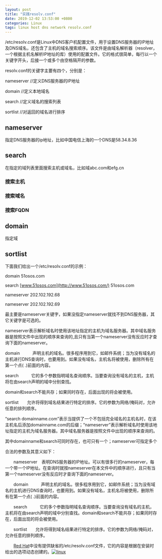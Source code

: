 ```yaml
---
layout: post
title: "实践resolv.conf"
date: 2019-12-02 13:53:00 +0800
categories: Linux
tags: linux host dns network resolv.conf
---
```


/etc/resolv.conf是Linux中DNS客户机配置文件，用于设置DNS服务器的IP地址及DNS域名，还包含了主机的域名搜索顺序。该文件是由域名解析器（resolver，一个根据主机名解析IP地址的库）使用的配置文件。它的格式很简单，每行以一个关键字开头，后接一个或多个由空格隔开的参数。

resolv.conf的关键字主要有四个，分别是：

nameserver  //定义DNS服务器的IP地址

domain    //定义本地域名

search     //定义域名的搜索列表

sortlist     //对返回的域名进行排序

## nameserver

指定DNS服务器的ip地址，比如中国电信上海的一个DNS是58.34.8.36

## search

在指定的域列表里面搜索主机或域名，比如域abc.com和efg.cn

### 搜索主机

### 搜索域名

### 搜索FQDN

## domain

指定域

## sortlist



下面我们给出一个/etc/resolv.conf的示例：

domain  51osos.com

search [www.51osos.com](http://www.51osos.com/) 51osos.com

nameserver 202.102.192.68

nameserver 202.102.192.69

最主要是nameserver关键字，如果没指定nameserver就找不到DNS服务器，其它关键字是可选的。

nameserver表示解析域名时使用该地址指定的主机为域名服务器。其中域名服务器是按照文件中出现的顺序来查询的,且只有当第一个nameserver没有反应时才查询下面的nameserver。

domain　　　声明主机的域名。很多程序用到它，如邮件系统；当为没有域名的主机进行DNS查询时，也要用到。如果没有域名，主机名将被使用，删除所有在第一个点( .)前面的内容。

search　　　它的多个参数指明域名查询顺序。当要查询没有域名的主机，主机将在由search声明的域中分别查找。

domain和search不能共存；如果同时存在，后面出现的将会被使用。

sortlist　　允许将得到域名结果进行特定的排序。它的参数为网络/掩码对，允许任意的排列顺序。

 

 “search domainname.com”表示当提供了一个不包括完全域名的主机名时，在该主机名后添加domainname.com的后缀；“nameserver”表示解析域名时使用该地址指定的主机为域名服务器。其中域名服务器是按照文件中出现的顺序来查询的。

其中domainname和search可同时存在，也可只有一个；nameserver可指定多个

 

 

合法的参数及其意义如下：

　　nameserver　表明DNS服务器的IP地址。可以有很多行的nameserver，每一个带一个IP地址。在查询时就按nameserver在本文件中的顺序进行，且只有当第一个nameserver没有反应时才查询下面的nameserver。

　　domain　　　声明主机的域名。很多程序用到它，如邮件系统；当为没有域名的主机进行DNS查询时，也要用到。如果没有域名，主机名将被使用，删除所有在第一个点( .)前面的内容。

　　search　　　它的多个参数指明域名查询顺序。当要查询没有域名的主机，主机将在由search声明的域中分别查找。domain和search不能共存；如果同时存在，后面出现的将会被使用。

　　sortlist　　允许将得到域名结果进行特定的排序。它的参数为网络/掩码对，允许任意的排列顺序。

　　[Red Hat](http://www.linuxidc.com/topicnews.aspx?tid=10)中没有提供缺省的/etc/resolv.conf文件，它的内容是根据在安装时给出的选项动态创建的。[![linux](http://www.linuxidc.com/linuxfile/logo.gif)](http://www.linuxidc.com/)